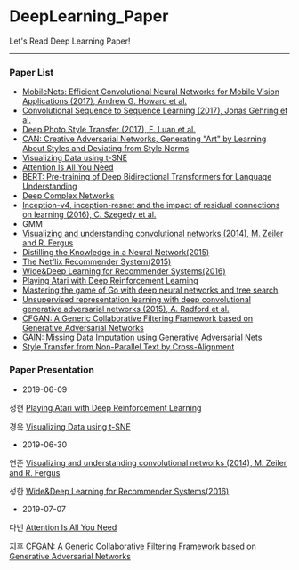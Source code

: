 # DeepLearning_Paper
Let's Read Deep Learning Paper!

-----------------

### Paper List

- [MobileNets: Efficient Convolutional Neural Networks for Mobile Vision Applications (2017), Andrew G. Howard et al. ](https://arxiv.org/pdf/1704.04861.pdf)
- [Convolutional Sequence to Sequence Learning (2017), Jonas Gehring et al.](https://arxiv.org/pdf/1705.03122.pdf)
- [Deep Photo Style Transfer (2017), F. Luan et al.](https://arxiv.org/pdf/1703.07511v1.pdf)
- [CAN: Creative Adversarial Networks, Generating "Art" by Learning About Styles and Deviating from Style Norms](https://arxiv.org/abs/1706.07068)
- [Visualizing Data using t-SNE](http://www.jmlr.org/papers/volume9/vandermaaten08a/vandermaaten08a.pdf)
- [Attention Is All You Need](https://arxiv.org/abs/1706.03762)
- [BERT: Pre-training of Deep Bidirectional Transformers for Language Understanding](https://arxiv.org/abs/1810.04805)
- [Deep Complex Networks](https://arxiv.org/abs/1705.09792)
- [Inception-v4, inception-resnet and the impact of residual connections on learning (2016), C. Szegedy et al.](https://arxiv.org/pdf/1602.07261.pdf)
- GMM
- [Visualizing and understanding convolutional networks (2014), M. Zeiler and R. Fergus](https://arxiv.org/pdf/1311.2901.pdf)
- [Distilling the Knowledge in a Neural Network(2015)](https://arxiv.org/abs/1503.02531)
- [The Netflix Recommender System(2015)](https://dl.acm.org/citation.cfm?id=2843948)
- [Wide&Deep Learning for Recommender Systems(2016)](https://arxiv.org/pdf/1606.07792.pdf)
- [Playing Atari with Deep Reinforcement Learning](https://arxiv.org/abs/1312.5602)
- [Mastering the game of Go with deep neural networks and tree search](https://www.nature.com/articles/nature16961)
- [Unsupervised representation learning with deep convolutional generative adversarial networks (2015), A. Radford et al.](https://arxiv.org/pdf/1511.06434v2.pdf)
- [CFGAN: A Generic Collaborative Filtering Framework based on Generative Adversarial Networks](https://dl.acm.org/citation.cfm?id=3271743)
- [GAIN: Missing Data Imputation using Generative Adversarial Nets](https://arxiv.org/abs/1806.02920)
- [Style Transfer from Non-Parallel Text by Cross-Alignment](https://arxiv.org/pdf/1705.09655.pdf)



### Paper Presentation

- 2019-06-09

정현 
[Playing Atari with Deep Reinforcement Learning](https://arxiv.org/abs/1312.5602)

경욱
[Visualizing Data using t-SNE](http://www.jmlr.org/papers/volume9/vandermaaten08a/vandermaaten08a.pdf)

- 2019-06-30

연준
[Visualizing and understanding convolutional networks (2014), M. Zeiler and R. Fergus](https://arxiv.org/pdf/1311.2901.pdf)

성한
[Wide&Deep Learning for Recommender Systems(2016)](https://arxiv.org/pdf/1606.07792.pdf)

- 2019-07-07

다빈
[Attention Is All You Need](https://arxiv.org/abs/1706.03762)

지후
[CFGAN: A Generic Collaborative Filtering Framework based on Generative Adversarial Networks](https://dl.acm.org/citation.cfm?id=3271743)





